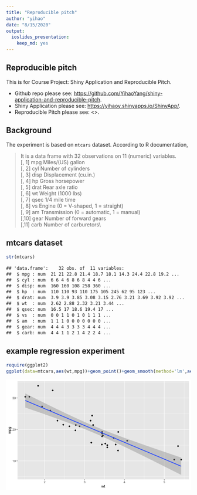 ```yaml
---
title: "Reproducible pitch"
author: "yihao"
date: "8/15/2020"
output: 
  ioslides_presentation: 
    keep_md: yes
---
```




## Reproducible pitch

This is for Course Project: Shiny Application and Reproducible Pitch. 

- Github repo please see: <https://github.com/YihaoYang/shiny-application-and-reproducible-pitch>.
- Shiny Application please see: <https://yihaoy.shinyapps.io/ShinyApp/>.
- Reproducible Pitch please see: <>.

## Background
The experiment is based on `mtcars` dataset. According to R documentation, 

> It is a data frame with 32 observations on 11 (numeric) variables.\
[, 1]	mpg	Miles/(US) gallon\
[, 2]	cyl	Number of cylinders\
[, 3]	disp	Displacement (cu.in.)\
[, 4]	hp	Gross horsepower\
[, 5]	drat	Rear axle ratio\
[, 6]	wt	Weight (1000 lbs)\
[, 7]	qsec	1/4 mile time\
[, 8]	vs	Engine (0 = V-shaped, 1 = straight)\
[, 9]	am	Transmission (0 = automatic, 1 = manual)\
[,10]	gear	Number of forward gears\
[,11]	carb	Number of carburetors\

## mtcars dataset

```r
str(mtcars)
```

```
## 'data.frame':	32 obs. of  11 variables:
##  $ mpg : num  21 21 22.8 21.4 18.7 18.1 14.3 24.4 22.8 19.2 ...
##  $ cyl : num  6 6 4 6 8 6 8 4 4 6 ...
##  $ disp: num  160 160 108 258 360 ...
##  $ hp  : num  110 110 93 110 175 105 245 62 95 123 ...
##  $ drat: num  3.9 3.9 3.85 3.08 3.15 2.76 3.21 3.69 3.92 3.92 ...
##  $ wt  : num  2.62 2.88 2.32 3.21 3.44 ...
##  $ qsec: num  16.5 17 18.6 19.4 17 ...
##  $ vs  : num  0 0 1 1 0 1 0 1 1 1 ...
##  $ am  : num  1 1 1 0 0 0 0 0 0 0 ...
##  $ gear: num  4 4 4 3 3 3 3 4 4 4 ...
##  $ carb: num  4 4 1 1 2 1 4 2 2 4 ...
```



## example regression experiment


```r
require(ggplot2)
ggplot(data=mtcars,aes(wt,mpg))+geom_point()+geom_smooth(method='lm',aes(group=1))
```

![](index_files/figure-html/unnamed-chunk-2-1.png)<!-- -->

